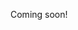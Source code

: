 Coming soon!

<!--

Why you should only go for easy-wins in life:
- the thing is easy
  - do the thing
    - in fact, when something is truly easy, you just do it
      - THIS is the goal
- the thing can be made easier
  - the thing seems difficult, but changing your abstraction makes the thing effortless
    - note again that when a thing is truly easy, you don't even notice it
- the thing can't be made easier
  - change your abstraction
  - let go of the thing

Never do anything hard. Just make things easier, or don't do the things.

-->
